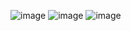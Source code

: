 ![image](https://github.com/user-attachments/assets/9d09e48e-4ef5-43c3-903c-5351c63bf8c8)
![image](https://github.com/user-attachments/assets/74be0019-c371-4bed-affb-fba03f0d7d33)
![image](https://github.com/user-attachments/assets/7ce20fd9-e632-4246-9db8-b35bf9e2d47b)


